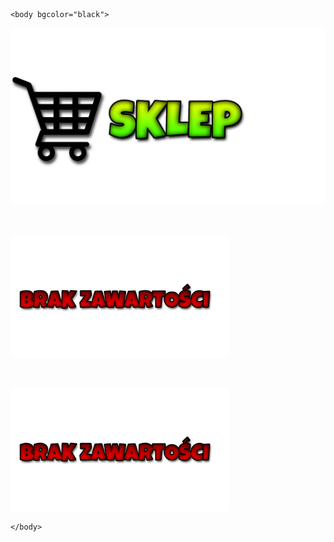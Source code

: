 <html>
	<head>
		<title>SANTOS SHOP</title>
	</head>

	<body bgcolor="black">

<center><p><img src="SKLEP.png" width="600"></p></center>

<br>
<a href="https://wwwstrona.github.io/SANTOS/" target="_blank">
<p><img src="BRAKZAWARTOSCI.png" width="350"></p>
</a>

<br>
<a href="https://wwwstrona.github.io/SANTOSSHOP/" target="_blank">
<p><img src="BRAKZAWARTOSCI.png" width="350"></p>
</a>



	</body>
</html>
